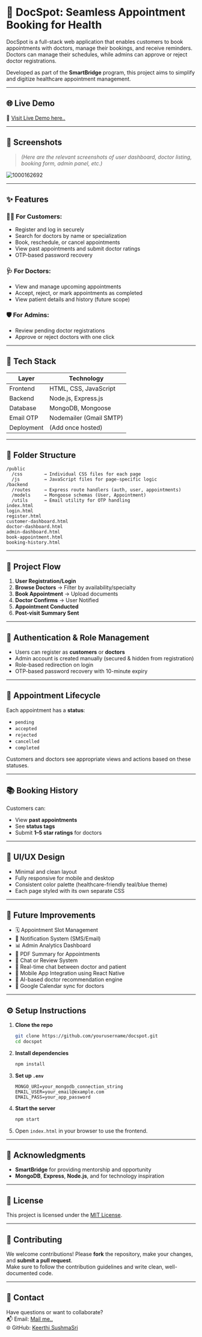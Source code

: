 # 🏥 DocSpot: Seamless Appointment Booking for Health
DocSpot is a full-stack web application that enables customers to book appointments with doctors, manage their bookings, and receive reminders. Doctors can manage their schedules, while admins can approve or reject doctor registrations.

Developed as part of the **SmartBridge** program, this project aims to simplify and digitize healthcare appointment management.

---
## 🌐 Live Demo

🚀 [Visit Live Demo here..](https://docspot-7jfw.onrender.com/)

---
## 📸 Screenshots

> *(Here are the relevant screenshots of user dashboard, doctor listing, booking form, admin panel, etc.)*

![1000162692](https://github.com/user-attachments/assets/58fae376-e0d4-4822-aa38-64f9465f3895)

---

## ✨ Features

### 👨‍⚕️ For Customers:
- Register and log in securely
- Search for doctors by name or specialization
- Book, reschedule, or cancel appointments
- View past appointments and submit doctor ratings
- OTP-based password recovery

### 🩺 For Doctors:
- View and manage upcoming appointments
- Accept, reject, or mark appointments as completed
- View patient details and history (future scope)

### 🛡️ For Admins:
- Review pending doctor registrations
- Approve or reject doctors with one click

---

## 🧱 Tech Stack

| Layer        | Technology           |
|-------------|----------------------|
| Frontend    | HTML, CSS, JavaScript |
| Backend     | Node.js, Express.js   |
| Database    | MongoDB, Mongoose     |
| Email OTP   | Nodemailer (Gmail SMTP) |
| Deployment  | (Add once hosted)     |

---

## 📁 Folder Structure

```
/public
  /css        → Individual CSS files for each page
  /js         → JavaScript files for page-specific logic
/backend
  /routes     → Express route handlers (auth, user, appointments)
  /models     → Mongoose schemas (User, Appointment)
  /utils      → Email utility for OTP handling
index.html
login.html
register.html
customer-dashboard.html
doctor-dashboard.html
admin-dashboard.html
book-appointment.html
booking-history.html
```

---

## 🔄 Project Flow

1. **User Registration/Login**
2. **Browse Doctors** → Filter by availability/specialty
3. **Book Appointment** → Upload documents
4. **Doctor Confirms** → User Notified
5. **Appointment Conducted**
6. **Post-visit Summary Sent**

---
## 🔐 Authentication & Role Management

- Users can register as **customers** or **doctors**
- Admin account is created manually (secured & hidden from registration)
- Role-based redirection on login
- OTP-based password recovery with 10-minute expiry

---

## 📅 Appointment Lifecycle

Each appointment has a **status**:
- `pending`
- `accepted`
- `rejected`
- `cancelled`
- `completed`

Customers and doctors see appropriate views and actions based on these statuses.

---

## 📚 Booking History

Customers can:
- View **past appointments**
- See **status tags**
- Submit **1–5 star ratings** for doctors

---

## 🎨 UI/UX Design

- Minimal and clean layout
- Fully responsive for mobile and desktop
- Consistent color palette (healthcare-friendly teal/blue theme)
- Each page styled with its own separate CSS

---

## 🚀 Future Improvements

- 🗓️ Appointment Slot Management
- 📩 Notification System (SMS/Email)
- 📊 Admin Analytics Dashboard
- 📄 PDF Summary for Appointments
- 💬 Chat or Review System
- 🔴 Real-time chat between doctor and patient  
- 📲 Mobile App Integration using React Native  
- 🧠 AI-based doctor recommendation engine  
- 📆 Google Calendar sync for doctors

---

## ⚙️ Setup Instructions

1. **Clone the repo**
   ```bash
   git clone https://github.com/yourusername/docspot.git
   cd docspot
   ```

2. **Install dependencies**
   ```bash
   npm install
   ```

3. **Set up `.env`**
   ```env
   MONGO_URI=your_mongodb_connection_string
   EMAIL_USER=your_email@example.com
   EMAIL_PASS=your_app_password
   ```

4. **Start the server**
   ```bash
   npm start
   ```

5. Open `index.html` in your browser to use the frontend.

---

## 🙌 Acknowledgments

- **SmartBridge** for providing mentorship and opportunity
- **MongoDB**, **Express**, **Node.js**, and for technology inspiration

---
## 📄 License

This project is licensed under the [MIT License](https://opensource.org/licenses/MIT).

---
## 🤝 Contributing

We welcome contributions! Please **fork** the repository, make your changes, and **submit a pull request**.  
Make sure to follow the contribution guidelines and write clean, well-documented code.

---
## 📧 Contact

Have questions or want to collaborate?  
📬 Email:  [Mail me..](sushmasri.keerthi@sasi.ac.in)  
🌐 GitHub: [Keerthi SushmaSri](https://github.com/sushmasri4234/ )
